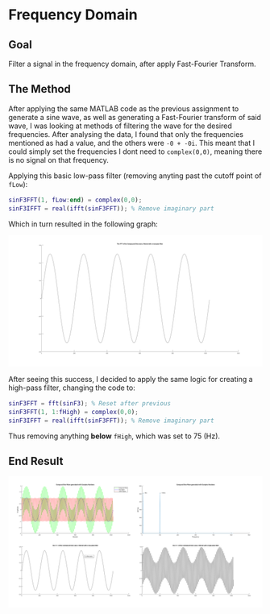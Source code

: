 # Frequency Domain

## Goal

Filter a signal in the frequency domain, after apply Fast-Fourier Transform.

## The Method

After applying the same MATLAB code as the previous assignment to generate a sine wave, as well as generating a Fast-Fourier transform of said wave, I was looking at methods of filtering the wave for the desired frequencies. After analysing the data, I found that only the frequencies mentioned as had a value, and the others were `-0 + -0i`. This meant that I could simply set the frequencies I dont need to `complex(0,0)`, meaning there is no signal on that frequency.

Applying this basic low-pass filter (removing anyting past the cutoff point of `fLow`):

```matlab
sinF3FFT(1, fLow:end) = complex(0,0);
sinF3IFFT = real(ifft(sinF3FFT)); % Remove imaginary part
```

Which in turn resulted in the following graph:

![A graph showing a 5Hz wave, obtained via filtering a Fourier Transform and performing IFFT](./Figure5Hz.png)

After seeing this success, I decided to apply the same logic for creating a high-pass filter, changing the code to:

```matlab
sinF3FFT = fft(sinF3); % Reset after previous
sinF3FFT(1, 1:fHigh) = complex(0,0);
sinF3IFFT = real(ifft(sinF3FFT)); % Remove imaginary part
```

Thus removing anything **below** `fHigh`, which was set to 75 (Hz).

## End Result

![4 Graphs, First a compound sine wave, second the frequencies in the former. Third and Fourth are filtered graphs showing singular frequencies.](./Figure.png)
